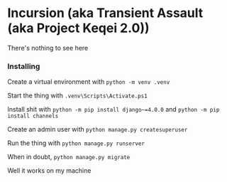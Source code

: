 # Incursion (aka Transient Assault (aka Project Keqei 2.0))
There's nothing to see here

### Installing

Create a virtual environment with `python -m venv .venv`

Start the thing with `.venv\Scripts\Activate.ps1`

Install shit with `python -m pip install django~=4.0.0` and `python -m pip install channels`

Create an admin user with `python manage.py createsuperuser`

Run the thing with `python manage.py runserver`

When in doubt, `python manage.py migrate`

Well it works on my machine